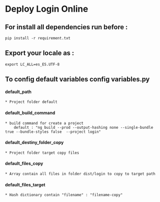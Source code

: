 # Deploy Login Online 

## For install all dependencies run before :
```
pip install -r requirement.txt
```
## Export your locale as : 
```
export LC_ALL=es_ES.UTF-8
```

## To config default variables config variables.py 

 ####  default_path 
    * Project folder default
 #### default_build_command
    * build command for create a project 
        default : "ng build --prod --output-hashing none --single-bundle true --bundle-styles false  --project login"
 #### default_destiny_folder_copy
    * Project folder target copy files
 #### default_files_copy
    * Array contain all files in folder dist/login to copy to target path 
 #### default_files_target
    * Hash dictionary contain "filename" : "filename-copy"

